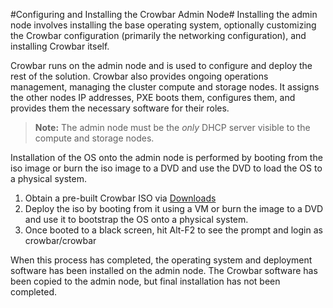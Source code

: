 #Configuring and Installing the Crowbar Admin Node#
Installing the admin node involves installing the base operating system, optionally customizing the Crowbar configuration (primarily the networking configuration), and installing Crowbar itself.

Crowbar runs on the admin node and is used to configure and deploy the rest of the solution. Crowbar also provides ongoing operations management, managing the cluster compute and storage nodes. It assigns the other nodes IP addresses, PXE boots them, configures them, and provides them the necessary software for their roles.

>**Note:** The admin node must be the *only* DHCP server visible to the compute and storage nodes.

Installation of the OS onto the admin node is performed by booting from the iso image or burn the iso image to a DVD and use the DVD to load the OS to a physical system.

1. Obtain a pre-built Crowbar ISO via [Downloads](https://sourceforge.net/projects/crowbar/)
2. Deploy the iso by booting from it using a VM or burn the image to a DVD and use it to bootstrap  the OS onto a physical system.
3. Once booted to a black screen, hit Alt-F2 to see the prompt and login as crowbar/crowbar

When this process has completed, the operating system and deployment software has been installed on the admin node. The Crowbar software has been copied to the admin node, but final installation has not been completed.

